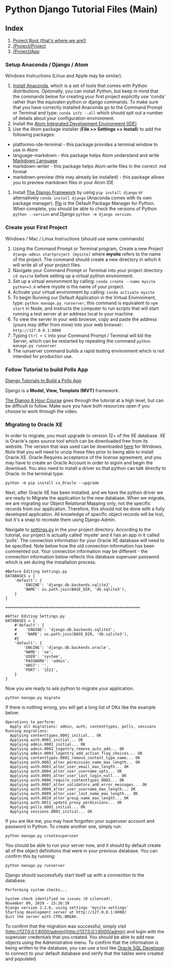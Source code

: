# Python Django Tutorial Files (Main)

## Index
1. [Project Root (that's where we are!)](./README.md)
2. [/Project/Project](./mysite/project.md)
3. [/Project/App](./polls/app.md)

### Setup Anaconda / Django / Atom
Windows Instructions (Linux and Apple may be similar).
1. [Install Anaconda](https://www.anaconda.com/distribution/), which is a set of tools that comes with Python distributions.  Optionally, you can install Python, but keep in mind that the commands below for creating your first project explicitly use 'conda' rather than the equivalen python or django commands.  To make sure that you have correctly installed Anaconda go to the Command Prompt or Terminal and type:  `conda info --all` which should spit out a number of details about your configuration environment.
2. Install the [Atom Integrated Development Environment (IDE)](https://atom.io)
3.    Use the Atom package installer (**File >> Settings >> Install**) to add the following packages:
  + platformio-ide-terminal - this package provides a terminal window to use in Atom
  + language-markdown - this package helps Atom understand and write [Markdown Language](https://daringfireball.net/projects/markdown/syntax)
  + markdown-writer - this package helps Atom write files in the correct .md format
  + markdown-preview (this may already be installed) - this package allows you to preview markdown files in your Atom IDE
1. Install [The Django Framework](https://www.djangoproject.com) by using `pip install django` or alternatively `conda install django` (Anaconda comes with its own package manager).  [Pip](https://pypi.org/project/pip/) is the Default Package Manager for Python.  When complete, you should be able to check the versions of Python `python --version` and Django `python -m django version`.

### Create your First Project
Windows / Mac / Linux Instructions (should use same commands)
1. Using the Command Prompt or Terminal program, Create a new Project `django-admin startproject [mysite]` where **mysite** refers to the name of the project.  The command should create a new directory in which it will write all of your project files.
2. Navigate your Command Prompt or Terminal into your project directory `cd mysite` before setting up a virtual python environment.
3. Set up a virtual environment by calling:  `conda create --name mysite python=3.6` where mysite is the name of your project.
4. Activate your virtual environment by calling:  `conda activate mysite`
5. To begin Running our Default Application in the Virtual Environment, type:  `python manage.py runserver`, this command is equivalent to `npm start` in Node, and instructs the computer to run scripts that will start running a test server at an address local to your machine.
6. To view the server in your web browser, copy and paste the address (yours may differ from mine) into your web browser:  `http://127.0.0.1:8000`
7. Typing `Ctrl + C` into your Command Prompt / Terminal will kill the Server, which can be restarted by repeating the command `python manage.py runserver`
8. The runserver command builds a rapid testing environment which is not intended for production use.


### Follow Tutorial to build Polls App
[Django Tutorials to Build a Polls App](https://docs.djangoproject.com/en/2.2/intro/tutorial01/)

Django is a **Model, View, Template (MVT)** framework.

[The Django 8 Hour Course](https://www.youtube.com/watch?v=JT80XhYJdBw&t) goes through the tutorial at a high level, but can be difficult to follow.  Make sure you have both resources open if you choose to work through the video.

### Migrating to Oracle XE
In order to migrate, you must upgrade to version 12+ of the XE database.  XE is Oracle's open source tool which can be downloaded free from its website. The version that was used can be downloaded [here](https://download.oracle.com/otn/nt/oracle18c/180000/OracleXE184_Win64.zip) for Windows.  Note that you will need to unzip these files prior to being able to install Oracle XE.  Oracle Requires acceptance of the license agreement, and you may have to create an Oracle Account in order to signin and begin the download.  You also need to install a driver so that python can talk directly to Oracle.  In the terminal type:
```
python -m pip install cx_Oracle --upgrade
```
Next, after Oracle XE has been installed, and we have the python driver we are ready to Migrate the application to the new database.  When we migrate, we are migrating our Object Relational Mapping only, not the specific records from our application.  Therefore, this should not be done with a fully developed application.  All knowledge of specific object records will be lost, but it's a snap to recreate them using Django Admin.

Navigate to [settings.py](./mysite/settings.py) in the your project directory.  According to the tutorial, our project is actually called 'mysite' and it has an app in it called 'polls'.  The connection information for your Oracle XE database will need to be specified.  Note below how the old connection information has been commented out.  Your connection information may be different - the connection information below reflects this database superuser password which is set during the installation process.
```
#Before Editing Settings.py
DATABASES = {
    'default': {
        'ENGINE': 'django.db.backends.sqlite3',
        'NAME': os.path.join(BASE_DIR, 'db.sqlite3'),
    }
}

===========================================================

#After Editing Settings.py
DATABASES = {
    #'default': {
    #    'ENGINE': 'django.db.backends.sqlite3',
    #    'NAME': os.path.join(BASE_DIR, 'db.sqlite3'),
    #}
    'default': {
        'ENGINE': 'django.db.backends.oracle',
        'NAME': 'xe',
        'USER': 'system',
        'PASSWORD': 'admin',
        'HOST': '',
        'PORT': '1521',
    }
}
```
Now you are ready to ask python to migrate your application.
```
python manage.py migrate
```
If there is nothing wrong, you will get a long list of OKs like the example below:
```
Operations to perform:
  Apply all migrations: admin, auth, contenttypes, polls, sessions
Running migrations:
  Applying contenttypes.0001_initial... OK
  Applying auth.0001_initial... OK
  Applying admin.0001_initial... OK
  Applying admin.0002_logentry_remove_auto_add... OK
  Applying admin.0003_logentry_add_action_flag_choices... OK
  Applying contenttypes.0002_remove_content_type_name... OK
  Applying auth.0002_alter_permission_name_max_length... OK
  Applying auth.0003_alter_user_email_max_length... OK
  Applying auth.0004_alter_user_username_opts... OK
  Applying auth.0005_alter_user_last_login_null... OK
  Applying auth.0006_require_contenttypes_0002... OK
  Applying auth.0007_alter_validators_add_error_messages... OK
  Applying auth.0008_alter_user_username_max_length... OK
  Applying auth.0009_alter_user_last_name_max_length... OK
  Applying auth.0010_alter_group_name_max_length... OK
  Applying auth.0011_update_proxy_permissions... OK
  Applying polls.0001_initial... OK
  Applying sessions.0001_initial... OK
```

If you are like me, you may have forgotten your superuser account and password in Python.  To create another one, simply run:
```
python manage.py createsuperuser
```
You should be able to run your server now, and it should by default create all of the object definitions that were in your previous database.  You can confirm this by running:
```
python manage.py runserver
```
Django should successfully start itself up with a connection to the database.
```
Performing system checks...

System check identified no issues (0 silenced).
November 09, 2019 - 15:26:39
Django version 2.2.6, using settings 'mysite.settings'
Starting development server at http://127.0.0.1:8000/
Quit the server with CTRL-BREAK.
```
To confirm that the migration was successful, simply visit [http://127.0.0.1:8000/admin](http://127.0.0.1:8000/admin) and login with the superuser credentials that you created.  You should be able to add new objects using the Administrative menu.  To confirm that the information is being written to the database, you can use a tool like [Oracle SQL Developer](https://www.oracle.com/database/technologies/appdev/sql-developer.html) to connect to your default database and verify that the tables were created and populated.
